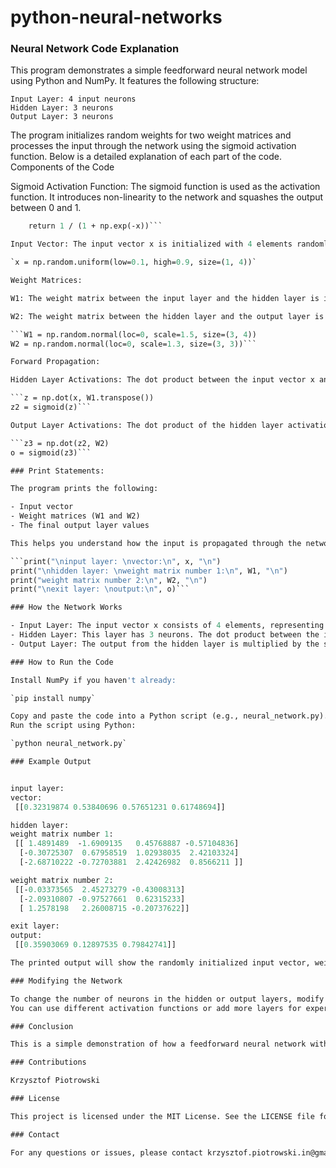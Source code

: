# python-neural-networks

### Neural Network Code Explanation

This program demonstrates a simple feedforward neural network model using Python and NumPy. It features the following structure:

    Input Layer: 4 input neurons
    Hidden Layer: 3 neurons
    Output Layer: 3 neurons

The program initializes random weights for two weight matrices and processes the input through the network using the sigmoid activation function. Below is a detailed explanation of each part of the code.
Components of the Code

Sigmoid Activation Function: The sigmoid function is used as the activation function. It introduces non-linearity to the network and squashes the output between 0 and 1.


```def sigmoid(x):
    return 1 / (1 + np.exp(-x))```

Input Vector: The input vector x is initialized with 4 elements randomly sampled from a uniform distribution between 0.1 and 0.9. The shape of the input vector is (1, 4).

`x = np.random.uniform(low=0.1, high=0.9, size=(1, 4))`

Weight Matrices:

W1: The weight matrix between the input layer and the hidden layer is initialized with random values sampled from a normal distribution. The shape of W1 is (3, 4), meaning there are 3 hidden layer neurons and 4 input neurons.

W2: The weight matrix between the hidden layer and the output layer is initialized similarly, with a shape of (3, 3) for 3 output neurons and 3 hidden layer neurons.

```W1 = np.random.normal(loc=0, scale=1.5, size=(3, 4))
W2 = np.random.normal(loc=0, scale=1.3, size=(3, 3))```

Forward Propagation:

Hidden Layer Activations: The dot product between the input vector x and the transpose of the weight matrix W1 is calculated. This produces a (1, 3) matrix, which is passed through the sigmoid function to produce the hidden layer activations z2.

```z = np.dot(x, W1.transpose())
z2 = sigmoid(z)```

Output Layer Activations: The dot product of the hidden layer activations z2 and the weight matrix W2 is computed, followed by applying the sigmoid function to produce the final output o.

```z3 = np.dot(z2, W2)
o = sigmoid(z3)```

### Print Statements:

The program prints the following:

- Input vector
- Weight matrices (W1 and W2)
- The final output layer values

This helps you understand how the input is propagated through the network and transformed by the weights at each layer.

```print("\ninput layer: \nvector:\n", x, "\n")
print("\nhidden layer: \nweight matrix number 1:\n", W1, "\n")
print("weight matrix number 2:\n", W2, "\n")
print("\nexit layer: \noutput:\n", o)```

### How the Network Works

- Input Layer: The input vector x consists of 4 elements, representing 4 input features.
- Hidden Layer: This layer has 3 neurons. The dot product between the input vector and the weight matrix W1 is computed, and the result is passed through the sigmoid function to introduce non-linearity.
- Output Layer: The output from the hidden layer is multiplied by the second weight matrix W2. After applying the sigmoid activation function again, the final output values o are generated.

### How to Run the Code

Install NumPy if you haven't already:

`pip install numpy`

Copy and paste the code into a Python script (e.g., neural_network.py).
Run the script using Python:

`python neural_network.py`

### Example Output


input layer: 
vector:
 [[0.32319874 0.53840696 0.57651231 0.61748694]] 

hidden layer: 
weight matrix number 1:
 [[ 1.4891489  -1.6909135   0.45768887 -0.57104836]
  [-0.30725307  0.67958519  1.02938035  2.42103324]
  [-2.68710222 -0.72703881  2.42426982  0.8566211 ]] 

weight matrix number 2:
 [[-0.03373565  2.45273279 -0.43008313]
  [-2.09310807 -0.97527661  0.62315233]
  [ 1.2578198   2.26008715 -0.20737622]] 

exit layer: 
output:
 [[0.35903069 0.12897535 0.79842741]]

The printed output will show the randomly initialized input vector, weight matrices, and the final output vector.

### Modifying the Network

To change the number of neurons in the hidden or output layers, modify the shape of the weight matrices W1 and W2.
You can use different activation functions or add more layers for experimentation.

### Conclusion

This is a simple demonstration of how a feedforward neural network with one hidden layer operates using basic matrix operations. This structure can be extended to build more complex models.

### Contributions

Krzysztof Piotrowski

### License

This project is licensed under the MIT License. See the LICENSE file for details.

### Contact

For any questions or issues, please contact krzysztof.piotrowski.in@gmail.com

